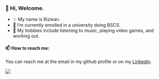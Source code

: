 ### 👋 Hi, Welcome.
- ✨ My name is Rizwan.
- 🌱 I’m currently enrolled in a university doing BSCS.
- 🌠 My hobbies include listening to music, playing video games, and working out.

#### 📫 How to reach me:
You can reach me at the email in my github profile or on my [Linkedin](https://www.linkedin.com/in/rizwan-arif-3886511b9/).

<a href="https://github.com/MartinHeinz/MartinHeinz">
  <img align="center" src="https://github-readme-stats.vercel.app/api/top-langs/?username=xRizwan&hide=ShaderLab,html,CSS&title_color=ffffff&text_color=c9cacc&icon_color=2bbc8a&bg_color=1d1f21&langs_count=3" />
</a>
